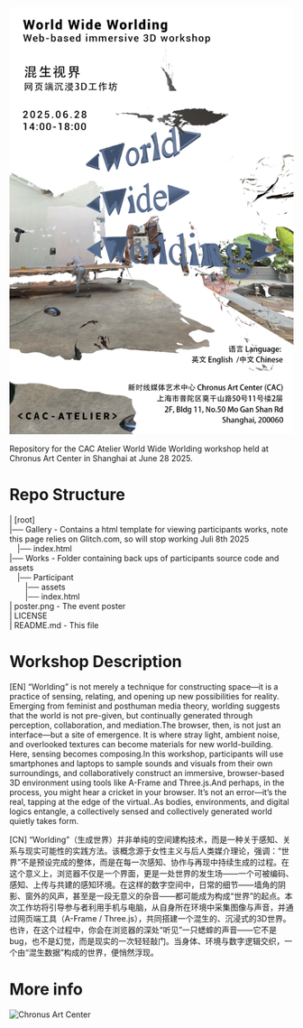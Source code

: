 ![poster](poster.png)

Repository for the CAC Atelier World Wide Worlding workshop held at Chronus Art Center in Shanghai at June 28 2025.

# Repo Structure

| [root]  
|── Gallery - Contains a html template for viewing participants works, note this page relies on Glitch.com, so will stop working Juli 8th 2025  
&emsp;|── index.html  
|── Works - Folder containing back ups of participants source code and assets  
&emsp;|── Participant  
&emsp;&emsp;|── assets  
&emsp;&emsp;|── index.html  
| poster.png - The event poster  
| LICENSE  
| README.md - This file  


# Workshop Description

[EN] “Worlding” is not merely a technique for constructing space—it is a practice of sensing, relating, and opening up new possibilities for reality. Emerging from feminist and posthuman media theory, worlding suggests that the world is not pre-given, but continually generated through perception, collaboration, and mediation.The browser, then, is not just an interface—but a site of emergence. It is where stray light, ambient noise, and overlooked textures can become materials for new world-building. Here, sensing becomes composing.In this workshop, participants will use smartphones and laptops to sample sounds and visuals from their own surroundings, and collaboratively construct an immersive, browser-based 3D environment using tools like A-Frame and Three.js.And perhaps, in the process, you might hear a cricket in your browser. It’s not an error—it’s the real, tapping at the edge of the virtual..As bodies, environments, and digital logics entangle, a collectively sensed and collectively generated world quietly takes form.

[CN] “Worlding”（生成世界）并非单纯的空间建构技术，而是一种关于感知、关系与现实可能性的实践方法。该概念源于女性主义与后人类媒介理论，强调：“世界”不是预设完成的整体，而是在每一次感知、协作与再现中持续生成的过程。在这个意义上，浏览器不仅是一个界面，更是一处世界的发生场——一个可被编码、感知、上传与共建的感知环境。在这样的数字空间中，日常的细节——墙角的阴影、窗外的风声，甚至是一段无意义的杂音——都可能成为构成“世界”的起点。本次工作坊将引导参与者利用手机与电脑，从自身所在环境中采集图像与声音，并通过网页端工具（A-Frame / Three.js），共同搭建一个混生的、沉浸式的3D世界。也许，在这个过程中，你会在浏览器的深处“听见”一只蟋蟀的声音——它不是bug，也不是幻觉，而是现实的一次轻轻敲门。当身体、环境与数字逻辑交织，一个由“混生数据”构成的世界，便悄然浮现。


# More info

![Chronus Art Center](https://www.chronusartcenter.org)